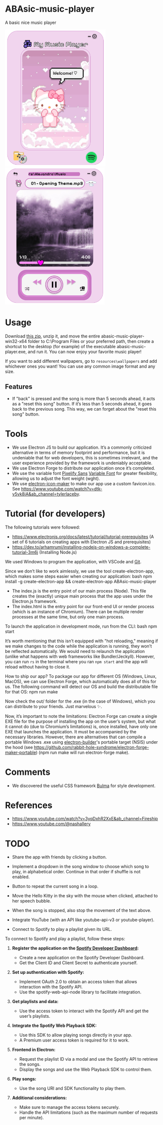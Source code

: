 # ABAsic-music-player
A basic nice music player

<div>
    <img src="./assets/app1.png" alt="App 1" height="450">
    <img src="./assets/app2.png" alt="App 2"height="450">
</div>

# Usage

Download [this zip](LINK), unzip it, and move the entire abasic-music-player-win32-x64 folder to C:\Program Files or your preferred path, then create a shortcut to the desktop (for example) of the executable abasic-music-player.exe, and run it. You can now enjoy your favorite music player!

If you want to add different wallpapers, go to `resources\wallpapers` and add whichever ones you want! You can use any common image format and any size.

## Features

- If "back" is pressed and the song is more than 5 seconds ahead, it acts as a "reset this song" button. If it’s less than 5 seconds ahead, it goes back to the previous song. This way, we can forget about the "reset this song" button.

# Tools

- We use Electron JS to build our application. It’s a commonly criticized alternative in terms of memory footprint and performance, but it is undeniable that for web developers, this is sometimes irrelevant, and the user experience provided by the framework is undeniably acceptable.
- We use Electron Forge to distribute our application once it’s completed.
- We use the variable font [Pixelify Sans](https://gwfh.mranftl.com/fonts/pixelify-sans?subsets=latin) [Variable Font](https://fonts.google.com/selection) for greater flexibility, allowing us to adjust the font weight (wght).
- We use [electron-icon-maker](https://www.npmjs.com/package/electron-icon-maker) to make our app use a custom favicon.ico. See https://www.youtube.com/watch?v=dtk-v5vk8iA&ab_channel=tylerlaceby.

# Tutorial (for developers)

The following tutorials were followed:
- https://www.electronjs.org/docs/latest/tutorial/tutorial-prerequisites (A set of 6 tutorials on creating apps with Electron JS and prerequisites)
- https://dev.to/arhamrumi/installing-nodejs-on-windows-a-complete-tutorial-3m6j (Installing Node.js)

We used Windows to program the application, with VSCode and [Git](https://git-scm.com/downloads/win).

Since we don’t like to work aimlessly, we use the tool create-electron-app, which makes some steps easier when creating our application:
bash
npm install -g create-electron-app && create-electron-app ABAsic-music-player


- The index.js is the entry point of our main process (Node). This file creates the (exactly) unique main process that the app uses under the Electron.js framework.
- The index.html is the entry point for our front-end UI or render process (which is an instance of Chromium). There can be multiple render processes at the same time, but only one main process.

To launch the application in development mode, run from the CLI:
bash
npm start


It’s worth mentioning that this isn’t equipped with "hot reloading," meaning if we make changes to the code while the application is running, they won’t be reflected automatically. We would need to relaunch the application (unlike what happens with web frameworks like Bundler/Jeckyll). However, you can run `rs` in the terminal where you ran `npm start` and the app will reload without having to close it.

How to ship our app? To package our app for different OS (Windows, Linux, MacOS), we can use Electron Forge, which automatically does all of this for us. The following command will detect our OS and build the distributable file for that OS:
npm run make

Now check the out/ folder for the .exe (in the case of Windows), which you can distribute to your friends. Just marvelous ✨.

Now, it’s important to note the limitations: Electron Forge can create a single EXE file for the purpose of installing the app on the user’s system, but what it cannot do (due to Chromium’s limitations) is, once installed, have only one EXE that launches the application. It must be accompanied by the necessary libraries. However, there are alternatives that can compile a portable Windows .exe using [electron-builder](https://www.electron.build/)'s portable target (NSIS) under the hood (see https://github.com/rabbit-hole-syndrome/electron-forge-maker-portable) (npm run make will run electron-forge make).

# Comments

- We discovered the useful CSS framework [Bulma](https://versions.bulma.io/0.7.0/documentation/overview/start/) for style development.

# References
- https://www.youtube.com/watch?v=3yqDxhR2XxE&ab_channel=Fireship
- https://www.youtube.com/@nashallery

# TODO 
- Share the app with friends by clicking a button.
- Implement a dropdown in the song window to choose which song to play, in alphabetical order. Continue in that order if shuffle is not enabled.
- Button to repeat the current song in a loop.
- Move the Hello Kitty in the sky with the mouse when clicked, attached to her speech bubble.
- When the song is stopped, also stop the movement of the text above.
- Integrate YouTube (with an API like youtube-api-v3 or youtube-player).

- Connect to Spotify to play a playlist given its URL.

To connect to Spotify and play a playlist, follow these steps:

1. **Register the application on the [Spotify Developer Dashboard](https://developer.spotify.com/):**
   - Create a new application on the Spotify Developer Dashboard.
   - Get the Client ID and Client Secret to authenticate yourself.

2. **Set up authentication with Spotify:**
   - Implement OAuth 2.0 to obtain an access token that allows interaction with the Spotify API.
   - Use the spotify-web-api-node library to facilitate integration.

3. **Get playlists and data:**
   - Use the access token to interact with the Spotify API and get the user’s playlists.

4. **Integrate the Spotify Web Playback SDK:**
   - Use this SDK to allow playing songs directly in your app.
   - A Premium user access token is required for it to work.

5. **Frontend in Electron:**
   - Request the playlist ID via a modal and use the Spotify API to retrieve the songs.
   - Display the songs and use the Web Playback SDK to control them.

6. **Play songs:**
   - Use the song URI and SDK functionality to play them.

7. **Additional considerations:**
   - Make sure to manage the access tokens securely.
   - Handle the API limitations (such as the maximum number of requests per minute).
